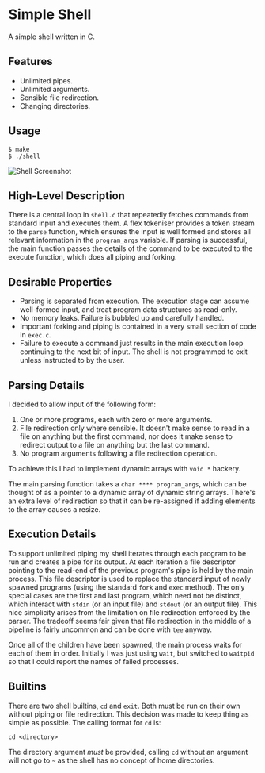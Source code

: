 # Simple Shell

A simple shell written in C.

## Features

* Unlimited pipes.
* Unlimited arguments.
* Sensible file redirection.
* Changing directories.

## Usage

```
$ make
$ ./shell
```

![Shell Screenshot](http://i.imgur.com/fN6Medw.png)

## High-Level Description

There is a central loop in `shell.c` that repeatedly fetches commands from standard input and executes them. A flex tokeniser provides a token stream to the `parse` function, which ensures the input is well formed and stores all relevant information in the `program_args` variable. If parsing is successful, the main function passes the details of the command to be executed to the execute function, which does all piping and forking.

## Desirable Properties

* Parsing is separated from execution. The execution stage can assume well-formed input, and treat program data structures as read-only.
* No memory leaks. Failure is bubbled up and carefully handled.
* Important forking and piping is contained in a very small section of code in `exec.c`.
* Failure to execute a command just results in the main execution loop continuing to the next bit of input. The shell is not programmed to exit unless instructed to by the user.

## Parsing Details

I decided to allow input of the following form:

1. One or more programs, each with zero or more arguments.
2. File redirection only where sensible. It doesn't make sense to read in a file on anything but the first command, nor does it make sense to redirect output to a file on anything but the last command.
3. No program arguments following a file redirection operation.

To achieve this I had to implement dynamic arrays with `void *` hackery.

The main parsing function takes a `char **** program_args`, which can be thought of as a pointer to a dynamic array of dynamic string arrays. There's an extra level of redirection so that it can be re-assigned if adding elements to the array causes a resize.

## Execution Details

To support unlimited piping my shell iterates through each program to be run and creates a pipe for its output. At each iteration a file descriptor pointing to the read-end of the previous program's pipe is held by the main process. This file descriptor is used to replace the standard input of newly spawned programs (using the standard `fork` and `exec` method). The only special cases are the first and last program, which need not be distinct, which interact with `stdin` (or an input file) and `stdout` (or an output file). This nice simplicity arises from the limitation on file redirection enforced by the parser. The tradeoff seems fair given that file redirection in the middle of a pipeline is fairly uncommon and can be done with `tee` anyway.

Once all of the children have been spawned, the main process waits for each of them in order. Initially I was just using `wait`, but switched to `waitpid` so that I could report the names of failed processes.

## Builtins

There are two shell builtins, `cd` and `exit`. Both must be run on their own without piping or file redirection. This decision was made to keep thing as simple as possible. The calling format for `cd` is:

```
cd <directory>
```

The directory argument *must* be provided, calling `cd` without an argument will not go to `~` as the shell has no concept of home directories.
